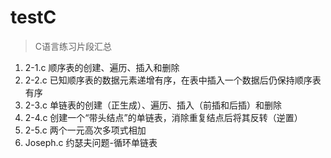 # testC
> C语言练习片段汇总
1. 2-1.c 顺序表的创建、遍历、插入和删除
2. 2-2.c 已知顺序表的数据元素递增有序，在表中插入一个数据后仍保持顺序表有序
3. 2-3.c 单链表的创建（正生成）、遍历、插入（前插和后插）和删除
4. 2-4.c 创建一个“带头结点”的单链表，消除重复结点后将其反转（逆置）
5. 2-5.c 两个一元高次多项式相加
6. Joseph.c 约瑟夫问题-循环单链表